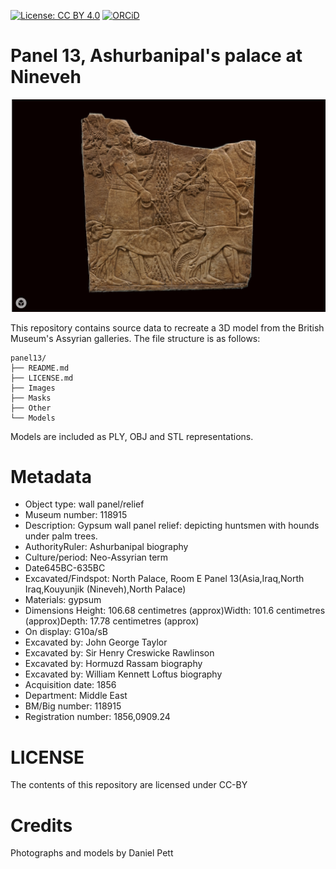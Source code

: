 
[![License: CC BY 4.0](https://img.shields.io/badge/License-CC%20BY%204.0-lightgrey.svg)](http://creativecommons.org/licenses/by-sa/4.0/) 
[![ORCiD](https://img.shields.io/badge/ORCiD-0000--0002--0246--2335-green.svg)](http://orcid.org/0000-0002-0246-2335)

# Panel 13, Ashurbanipal's palace at Nineveh

![](Other/Images/screenshot.png)

This repository contains source data to recreate a 3D model from the British Museum's Assyrian galleries. The file structure is as follows:

```
panel13/
├── README.md
├── LICENSE.md
├── Images
├── Masks
├── Other
└── Models
```
Models are included as PLY, OBJ and STL representations. 

# Metadata 

* Object type: wall panel/relief
* Museum number: 118915
* Description: Gypsum wall panel relief: depicting huntsmen with hounds under palm trees.
* AuthorityRuler: Ashurbanipal biography
* Culture/period: Neo-Assyrian term 
* Date645BC-635BC
* Excavated/Findspot: North Palace, Room E Panel 13(Asia,Iraq,North Iraq,Kouyunjik (Nineveh),North Palace)
* Materials: gypsum
* Dimensions
Height: 106.68 centimetres (approx)Width: 101.6 centimetres (approx)Depth: 17.78 centimetres (approx)
* On display: G10a/sB
* Excavated by: John George Taylor
* Excavated by: Sir Henry Creswicke Rawlinson 
* Excavated by: Hormuzd Rassam biography
* Excavated by: William Kennett Loftus biography
* Acquisition date: 1856
* Department: Middle East
* BM/Big number: 118915
* Registration number: 1856,0909.24

# LICENSE
The contents of this repository are licensed under CC-BY

# Credits
Photographs and models by Daniel Pett 

